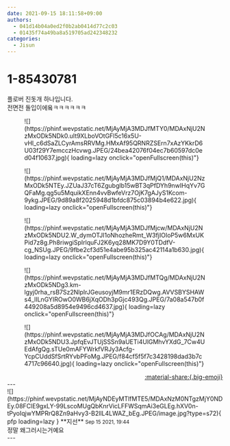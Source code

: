 ```yaml
---
date: 2021-09-15 18:11:58+09:00
authors:
  - 041d14b04a0ed2f0b2ab0414d77c2c03
  - 01435f74a49ba8a519705ad242348232
categories:
  - Jisun
---
```


# 1-85430781

<div class="post-container" markdown="1">
<div class="content-container md-sidebar__scrollwrap" markdown="1">

플로버 진돗개 하나입니다.<br>전면전 돌입이에욬ㅋㅋㅋㅋㅋㅋ
<figure markdown="1">
![](https://phinf.wevpstatic.net/MjAyMjA3MDJfMTY0/MDAxNjU2NzMxODk5NDk0.uIt9XLboVOtGFl5c16x5U-vHl_c6dSaZLCyrAmsRRVMg.HMxAf95QRNRZSErn7xAzYKkrD6U03f29Y7emcczHcvwg.JPEG/24bea42076f04ec7b60597dc0ed04f10637.jpg){ loading=lazy onclick="openFullscreen(this)"}
</figure>

<figure markdown="1">
![](https://phinf.wevpstatic.net/MjAyMjA3MDJfMjQ1/MDAxNjU2NzMxODk5NTEy.JZUaJ37cT6Zgubglb15wBT3qPfDYh9nwIHqYv7GQFaMg.qg5u5MquikXEnn4vvBwfeVrz7OjK7gAJyS1Kcom-9ykg.JPEG/9d89a8f2025948d1bfdc875c03894b4e622.jpg){ loading=lazy onclick="openFullscreen(this)"}
</figure>

<figure markdown="1">
![](https://phinf.wevpstatic.net/MjAyMjA3MDJfMjcw/MDAxNjU2NzMxODk5NDU2.W_dymOTJI1oNhozheRmt_W3fjIOIoP5w6MxUKPid7z8g.Ph8riwgiSpIrlquFJ2K6yq28MK7D9Y0TDdfV-cg_NSUg.JPEG/9fbe2cf3d51e4abe95b325ac42114a1b630.jpg){ loading=lazy onclick="openFullscreen(this)"}
</figure>

<figure markdown="1">
![](https://phinf.wevpstatic.net/MjAyMjA3MDJfMTQg/MDAxNjU2NzMxODk5NDg3.km-lgyj0rha_rsB7Sz2NlpIrJGeusoyjM9mr1ERzDQwg.AVVSBYSHAWs4_lILnGYIROwO0WB6jXqODh3pGjc493Qg.JPEG/7a08a547b0f449208a5d8954e9496cd4637.jpg){ loading=lazy onclick="openFullscreen(this)"}
</figure>

<figure markdown="1">
![](https://phinf.wevpstatic.net/MjAyMjA3MDJfOCAg/MDAxNjU2NzMxODk5NDU3.JpfqEvJTUjSSSn9aUETi4UlGMhvYXdG_7Cw4UEdAfgQg.sTUe0mAFYWrkfVRJy3Acfg-YcpCUddSfSrtRYvbPFoMg.JPEG/f84cf5f5f7c3428198dad3b7c4717c96640.jpg){ loading=lazy onclick="openFullscreen(this)"}
</figure>


</div>
</div>

<div style="text-align: right;" markdown="1">
<a href="https://weverse.io/fromis9/fanpost/1-85430781" style="text-align: right;">:material-share:{.big-emoji}</a>
</div>
---

<div class="comments-container md-sidebar__scrollwrap" markdown="1">
<div class="comment" markdown="1">
<div class='id-container' markdown="1">
![](https://phinf.wevpstatic.net/MjAyNDEyMTlfMTE5/MDAxNzM0NTgzMjY0NDEy.08FClE9gxLY-99LscoMUgQbKnrVicLFFWSqmAi3eGLEg.hXV0n-tPyoIqjwYMPRrQ8Zn9aHvy3-B2llL4LWAZ_bEg.JPEG/image.jpg?type=s72){ pfp loading=lazy }
**<span class="artist">지선</span>** <small>Sep 15 2021, 19:44</small><br>
</div>
<div class='comment-body' markdown="1">
정말 왜그러시는거예요
</div>
</div>
</div>
---
